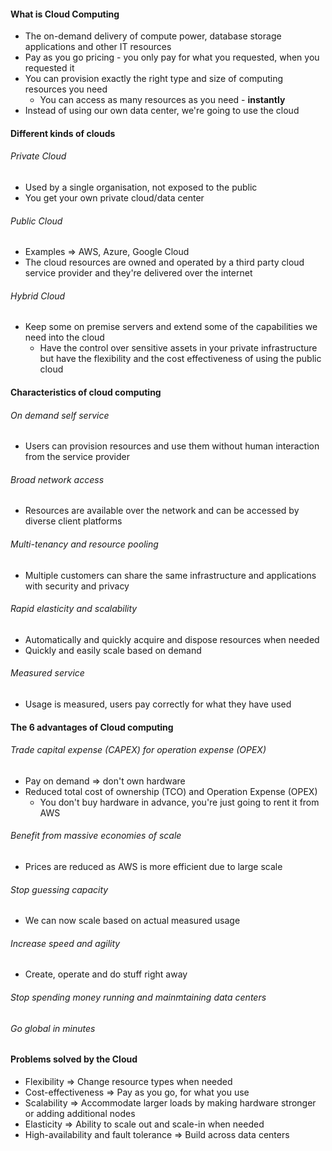 
#### What is Cloud Computing

- The on-demand delivery of compute power, database storage applications and other IT resources
- Pay as you go pricing - you only pay for what you requested, when you requested it
- You can provision exactly the right type and size of computing resources you need
	- You can access as many resources as you need - **instantly**
- Instead of using our own data center, we're going to use the cloud

#### Different kinds of clouds

###### Private Cloud

- Used by a single organisation, not exposed to the public
- You get your own private cloud/data center


###### Public Cloud

- Examples => AWS, Azure, Google Cloud
- The cloud resources are owned and operated by a third party cloud service provider and they're delivered over the internet

###### Hybrid Cloud

- Keep some on premise servers and extend some of the capabilities we need into the cloud
	- Have the control over sensitive assets in your private infrastructure but have the flexibility and the cost effectiveness of using the public cloud
#### Characteristics of cloud computing

###### On demand self service
- Users can provision resources and use them without human interaction from the service provider

###### Broad network access
- Resources are available over the network and can be accessed by diverse client platforms
###### Multi-tenancy and resource pooling
- Multiple customers can share the same infrastructure and applications with security and privacy
###### Rapid elasticity and scalability
- Automatically and quickly acquire and dispose resources when needed
- Quickly and easily scale based on demand

###### Measured service
- Usage is measured, users pay correctly for what they have used

#### The 6 advantages of Cloud computing

###### Trade capital expense (CAPEX) for operation expense (OPEX)
- Pay on demand => don't own hardware
- Reduced total cost of ownership (TCO) and Operation Expense (OPEX)
	- You don't buy hardware in advance, you're just going to rent it from AWS
###### Benefit from massive economies of scale
- Prices are reduced as AWS is more efficient due to large scale

###### Stop guessing capacity
- We can now scale based on actual measured usage

###### Increase speed and agility
- Create, operate and do stuff right away

###### Stop spending money running and mainmtaining data centers
###### Go global in minutes

#### Problems solved by the Cloud

- Flexibility => Change resource types when needed
- Cost-effectiveness => Pay as you go, for what you use
- Scalability => Accommodate larger loads by making hardware stronger or adding additional nodes
- Elasticity => Ability to scale out and scale-in when needed
- High-availability and fault tolerance => Build across data centers

